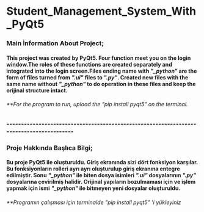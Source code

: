 # Student_Management_System_With_PyQt5
###	Main İnformation About Project;
####   This project was created by PyQt5. Four function meet you on the login window.The roles of these functions are created separately and integrated into the login screen.Files ending name with *"_python"* are the form of files turned from *".ui"* files to *".py"*. Created new files with the same name without *"_python"* to do operation in these files and keep the orijinal structure intact.
###### **For the program to run, upload the *"pip install pyqt5"* on the terminal.

### ----------------------------------------------------------------------------------------

### Proje Hakkında Başlıca Bilgi;
#### Bu proje PyQt5 ile oluşturuldu. Giriş ekranında sizi dört fonksiyon karşılar. Bu fonksiyonların rolleri ayrı ayrı oluşturulup giriş ekranına entegre edilmiştir. Sonu *"_python"* ile biten dosya isimleri *".ui"* dosyalarının *".py"* dosyalarına çevirilmiş halidir. Orijinal yapıların bozulmaması için ve işlem yapmak için ismi *"_python"* ile bitmeyen yeni dosyalar oluşturuldu.
###### **Programın çalışması için terminalde *"pip install pyqt5"* 'i yükleyiniz
